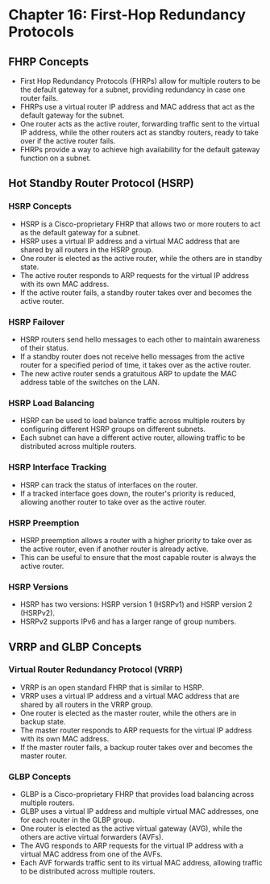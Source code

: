 # Chapter 16: First-Hop Redundancy Protocols

## FHRP Concepts

*   First Hop Redundancy Protocols (FHRPs) allow for multiple routers to be the default gateway for a subnet, providing redundancy in case one router fails.
*   FHRPs use a virtual router IP address and MAC address that act as the default gateway for the subnet.
*   One router acts as the active router, forwarding traffic sent to the virtual IP address, while the other routers act as standby routers, ready to take over if the active router fails.
*   FHRPs provide a way to achieve high availability for the default gateway function on a subnet.

## Hot Standby Router Protocol (HSRP)

### HSRP Concepts

*   HSRP is a Cisco-proprietary FHRP that allows two or more routers to act as the default gateway for a subnet.
*   HSRP uses a virtual IP address and a virtual MAC address that are shared by all routers in the HSRP group.
*   One router is elected as the active router, while the others are in standby state.
*   The active router responds to ARP requests for the virtual IP address with its own MAC address.
*   If the active router fails, a standby router takes over and becomes the active router.

### HSRP Failover

*   HSRP routers send hello messages to each other to maintain awareness of their status.
*   If a standby router does not receive hello messages from the active router for a specified period of time, it takes over as the active router.
*   The new active router sends a gratuitous ARP to update the MAC address table of the switches on the LAN.

### HSRP Load Balancing

*   HSRP can be used to load balance traffic across multiple routers by configuring different HSRP groups on different subnets.
*   Each subnet can have a different active router, allowing traffic to be distributed across multiple routers.

### HSRP Interface Tracking

*   HSRP can track the status of interfaces on the router.
*   If a tracked interface goes down, the router's priority is reduced, allowing another router to take over as the active router.

### HSRP Preemption

*   HSRP preemption allows a router with a higher priority to take over as the active router, even if another router is already active.
*   This can be useful to ensure that the most capable router is always the active router.

### HSRP Versions

*   HSRP has two versions: HSRP version 1 (HSRPv1) and HSRP version 2 (HSRPv2).
*   HSRPv2 supports IPv6 and has a larger range of group numbers.

## VRRP and GLBP Concepts

### Virtual Router Redundancy Protocol (VRRP)

*   VRRP is an open standard FHRP that is similar to HSRP.
*   VRRP uses a virtual IP address and a virtual MAC address that are shared by all routers in the VRRP group.
*   One router is elected as the master router, while the others are in backup state.
*   The master router responds to ARP requests for the virtual IP address with its own MAC address.
*   If the master router fails, a backup router takes over and becomes the master router.

### GLBP Concepts

*   GLBP is a Cisco-proprietary FHRP that provides load balancing across multiple routers.
*   GLBP uses a virtual IP address and multiple virtual MAC addresses, one for each router in the GLBP group.
*   One router is elected as the active virtual gateway (AVG), while the others are active virtual forwarders (AVFs).
*   The AVG responds to ARP requests for the virtual IP address with a virtual MAC address from one of the AVFs.
*   Each AVF forwards traffic sent to its virtual MAC address, allowing traffic to be distributed across multiple routers.